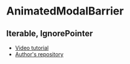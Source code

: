 #  AnimatedModalBarrier
## Iterable, IgnorePointer

- [Video tutorial](https://youtu.be/x6iGL_L4Um4)
- [Author's repository](https://github.com/TheTechDesigner/AnimatedModalBarrier)